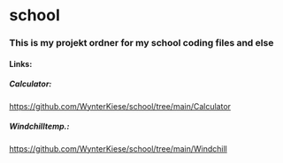 # school
### This is my projekt ordner for my school coding files and else
#### Links:
##### Calculator:  
https://github.com/WynterKiese/school/tree/main/Calculator


##### Windchilltemp.: 
https://github.com/WynterKiese/school/tree/main/Windchill
